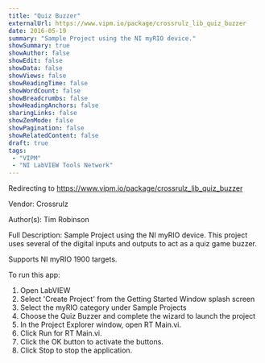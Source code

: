 ```yaml
---
title: "Quiz Buzzer"
externalUrl: https://www.vipm.io/package/crossrulz_lib_quiz_buzzer
date: 2016-05-19
summary: "Sample Project using the NI myRIO device."
showSummary: true
showAuthor: false
showEdit: false
showData: false
showViews: false
showReadingTime: false
showWordCount: false
showBreadcrumbs: false
showHeadingAnchors: false
sharingLinks: false
showZenMode: false
showPagination: false
showRelatedContent: false
draft: true
tags:
 - "VIPM"
 - "NI LabVIEW Tools Network"
---
```


Redirecting to https://www.vipm.io/package/crossrulz_lib_quiz_buzzer

Vendor: Crossrulz

Author(s): Tim Robinson
 
Full Description:
Sample Project using the NI myRIO device.  This project uses several of the digital inputs and outputs to act as a quiz game buzzer.

Supports NI myRIO 1900 targets.

To run this app:
1. Open LabVIEW
2. Select 'Create Project' from the Getting Started Window splash screen
3. Select the myRIO category under Sample Projects
4. Choose the Quiz Buzzer and complete the wizard to launch the project
5. In the Project Explorer window, open RT Main.vi.
6.	Click Run for RT Main.vi.
7.	Click the OK button to activate the buttons.
8.	Click Stop to stop the application.